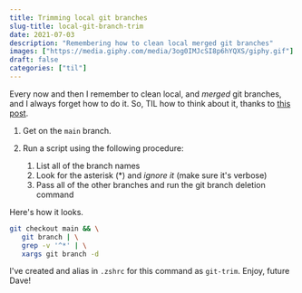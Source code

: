 ```yaml
---
title: Trimming local git branches
slug-title: local-git-branch-trim
date: 2021-07-03
description: "Remembering how to clean local merged git branches"
images: ["https://media.giphy.com/media/3og0IMJcSI8p6hYQXS/giphy.gif"]
draft: false
categories: ["til"]
---
```


Every now and then I remember to clean local, and _merged_ git branches, and I always forget how to do it. So, TIL how to think about it, thanks to [this post](https://www.hacksparrow.com/git/delete-all-branches-except-master.html).

1. Get on the `main` branch.
2. Run a script using the following procedure:

   1. List all of the branch names
   2. Look for the asterisk (\*) and _ignore it_ (make sure it's verbose)
   3. Pass all of the other branches and run the git branch deletion command

Here's how it looks.

```sh
git checkout main && \
   git branch | \
   grep -v '^*' | \
   xargs git branch -d
```

I've created and alias in `.zshrc` for this command as `git-trim`. Enjoy, future Dave!
